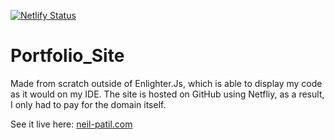[![Netlify Status](https://api.netlify.com/api/v1/badges/3a8269e6-8ff3-4598-a2a7-11c658e9c47c/deploy-status)](https://app.netlify.com/sites/neilpatil/deploys)

# Portfolio_Site
Made from scratch outside of Enlighter.Js, which is able to display my code as it would on my IDE. The site is hosted on GitHub using Netfliy, as a result, I only had to pay for the domain itself.

See it live here:
[neil-patil.com](https://neil-patil.com/)
